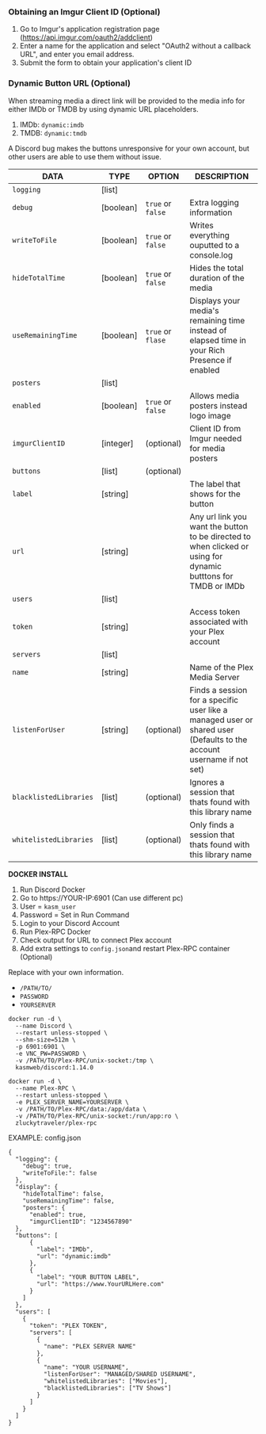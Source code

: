 ### Obtaining an Imgur Client ID (Optional)

1. Go to Imgur's application registration page (<https://api.imgur.com/oauth2/addclient>)
2. Enter a name for the application and select "OAuth2 without a callback URL", and enter you email address.
3. Submit the form to obtain your application's client ID


### Dynamic Button URL (Optional)

When streaming media a direct link will be provided to the media info for either IMDb or TMDB by using dynamic URL placeholders.

1. IMDb: `dynamic:imdb`
2. TMDB: `dynamic:tmdb`

A Discord bug makes the buttons unresponsive for your own account, but other users are able to use them without issue.

| DATA | TYPE | OPTION | DESCRIPTION |
| --- | --- | --- | --- |
|`logging`| [list] | | |
|`debug`| [boolean] | `true` or `false` | Extra logging information |
|`writeToFile`| [boolean] | `true` or `false` | Writes everything ouputted to a console.log |
|`hideTotalTime`| [boolean] | `true` or `false` | Hides the total duration of the media |
|`useRemainingTime`| [boolean] | `true` or `flase` | Displays your media's remaining time instead of elapsed time in your Rich Presence if enabled |
|`posters`| [list] | | |
|`enabled`| [boolean] | `true` or `false` | Allows media posters instead logo image |
|`imgurClientID`| [integer] |(optional) | Client ID from Imgur needed for media posters |
|`buttons`| [list] | (optional) | |
|`label`| [string] | | The label that shows for the button | 
|`url`| [string] | | Any url link you want the button to be directed to when clicked or using for dynamic butttons for TMDB or IMDb |
|`users`| [list] | | |
|`token`| [string] | |Access token associated with your Plex account |
|`servers`| [list] | |
|`name`| [string] | | Name of the Plex Media Server |
|`listenForUser`| [string] |(optional) | Finds a session for a specific user like a managed user or shared user (Defaults to the account username if not set) |
|`blacklistedLibraries`| [list] | (optional) | Ignores a session that thats found with this library name |
|`whitelistedLibraries`| [list] | (optional) | Only finds a session that thats found with this library name |

**__DOCKER INSTALL__**
1. Run Discord Docker
2. Go to https://YOUR-IP:6901 (Can use different pc) 
3. User = `kasm_user`
4. Password = Set in Run Command
5. Login to your Discord Account
6. Run Plex-RPC Docker
7. Check output for URL to connect Plex account
8. Add extra settings to `config.json`and restart Plex-RPC container (Optional)

Replace with your own information. 
- `/PATH/TO/`
- `PASSWORD`
- `YOURSERVER`
  
```
docker run -d \
  --name Discord \
  --restart unless-stopped \
  --shm-size=512m \
  -p 6901:6901 \
  -e VNC_PW=PASSWORD \
  -v /PATH/TO/Plex-RPC/unix-socket:/tmp \
  kasmweb/discord:1.14.0

docker run -d \
  --name Plex-RPC \
  --restart unless-stopped \
  -e PLEX_SERVER_NAME=YOURSERVER \
  -v /PATH/TO/Plex-RPC/data:/app/data \
  -v /PATH/TO/Plex-RPC/unix-socket:/run/app:ro \
  zluckytraveler/plex-rpc
```

EXAMPLE: config.json

```
{
  "logging": {
    "debug": true,
    "writeToFile:": false
  },
  "display": {
    "hideTotalTime": false,
    "useRemainingTime": false,
    "posters": {
      "enabled": true,
      "imgurClientID": "1234567890"
  },
  "buttons": [
      {
        "label": "IMDb",
        "url": "dynamic:imdb"
      },
      {
        "label": "YOUR BUTTON LABEL",
        "url": "https://www.YourURLHere.com"
      }
    ]
  },
  "users": [
    {
      "token": "PLEX TOKEN",
      "servers": [
        {
          "name": "PLEX SERVER NAME"
        },
        {
          "name": "YOUR USERNAME",
          "listenForUser": "MANAGED/SHARED USERNAME",
          "whitelistedLibraries": ["Movies"],
          "blacklistedLibraries": ["TV Shows"]
        }
      ]
    }
  ]
}
```
